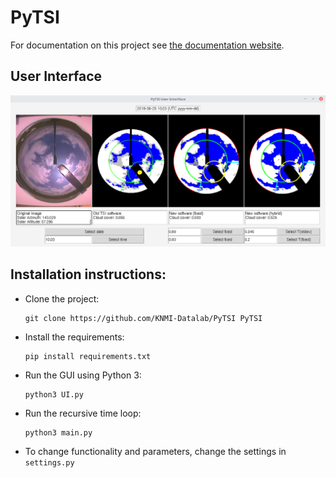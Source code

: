 # PyTSI

For documentation on this project see [the documentation website](https://knmi-datalab.github.io/PyTSI/).

## User Interface
![alt text](images/GUI.png "GUI")

## Installation instructions:

* Clone the project:
    ```
    git clone https://github.com/KNMI-Datalab/PyTSI PyTSI
    ```

* Install the requirements:
  ```
  pip install requirements.txt
  ```

* Run the GUI using Python 3:
  ```
  python3 UI.py
  ```

* Run the recursive time loop:
  ```
  python3 main.py
  ```

* To change functionality and parameters, change the settings in `settings.py`
  